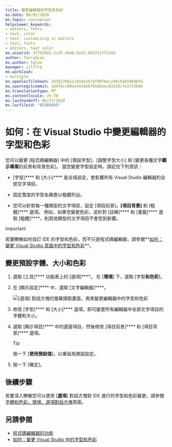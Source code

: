 ```yaml
---
title: 變更編輯器的字型和色彩
ms.date: 06/01/2020
ms.topic: conceptual
helpviewer_keywords:
- editors, fonts
- text, color
- text, customizing in editors
- text, fonts
- editors, text color
ms.assetid: 3f7629d1-1cdf-4046-9a31-0632517f234d
author: TerryGLee
ms.author: tglee
manager: jillfra
ms.workload:
- multiple
ms.openlocfilehash: 2d58270b11c810e357af00fbec249c9a659890fb
ms.sourcegitcommit: 1d4f6cc80ea343a667d16beec03220cfe1f43b8e
ms.translationtype: MT
ms.contentlocale: zh-TW
ms.lasthandoff: 06/23/2020
ms.locfileid: "85283695"
---
```

# <a name="how-to-change-fonts-and-colors-for-the-editor-in-visual-studio"></a>如何：在 Visual Studio 中變更編輯器的字型和色彩

您可以變更 [程式碼編輯器] 中的 [預設字型]、[調整字型大小] 和 [變更各種文字**顯示專案**的前景和背景色彩]。 當您變更字型設定時，請記住下列資訊：

- [字型]**** 和 [大小]**** 是全域設定，會影響所有 Visual Studio 編輯器的全部文字項目。

- 固定寬度的字型名稱會以粗體列出。

- 您可以針對每一種類型的文字項目，設定 [項目前景]****、[項目背景]**** 和 [粗體]**** 選項。 例如，如果您變更色彩，並針對 [註解]**** 和 [書籤]**** 選取 [粗體]****，則其他類型的文字項目不會受到影響。

> [!IMPORTANT]
> 若要瞭解如何自訂 IDE 的字型和色彩，而不只是程式碼編輯器，請參閱**[如何：變更 Visual Studio 頁面中的字型和色彩](../../ide/how-to-change-fonts-and-colors-in-visual-studio.md)**。

## <a name="change-the-default-font-face-size-and-colors"></a>變更預設字體、大小和色彩

1. 選取 [工具]**** 功能表上的 [選項]****。 在 [**環境**] 下，選取 [字型**和色彩**]。

1. 在 [顯示設定]**** 中，選取 [文字編輯器]****。

   ![[選項] 對話方塊的螢幕擷取畫面，用來變更編輯器中的字型和色彩](../../ide/media/fonts-colors-text-editor.png "[選項] 對話方塊的螢幕擷取畫面，用來變更編輯器中的字型和色彩")

1. 修改 [字型]**** 和 [大小]**** 選項，即可變更所有編輯器中全部文字項目的字體和大小。

1. 選取 [顯示項目]**** 中的適當項目，然後修改 [項目前景]**** 和 [項目背景]**** 選項。

    > [!TIP]
    > 按一下 [**使用預設值**]，以重設為預設設定。

1. 按一下 [確定]。

## <a name="next-steps"></a>後續步驟

若要深入瞭解您可以使用 [**選項**] 對話方塊對 IDE 進行的字型和色彩變更，請參閱[字體和色彩、環境、選項對話方塊](../../ide/reference/fonts-and-colors-environment-options-dialog-box.md)頁面。

## <a name="see-also"></a>另請參閱

- [程式碼編輯器的功能](../../ide/writing-code-in-the-code-and-text-editor.md)
- [如何：變更 Visual Studio 中的字型和色彩](../../ide/how-to-change-fonts-and-colors-in-visual-studio.md)
